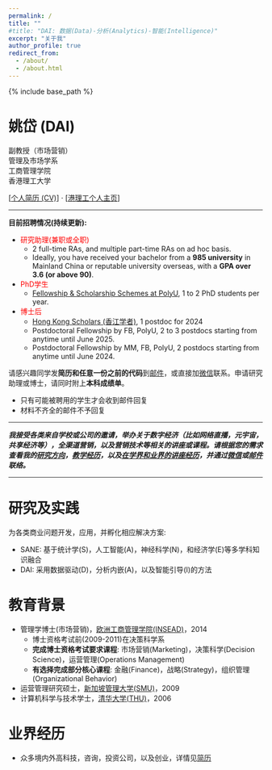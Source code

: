 ```yaml
---
permalink: /
title: ""
#title: "DAI: 数据(Data)-分析(Analytics)-智能(Intelligence)"
excerpt: "关于我"
author_profile: true
redirect_from: 
  - /about/
  - /about.html
---
```


{% include base_path %}

姚岱 (DAI)
======
副教授（市场营销）  
管理及市场学系  
工商管理学院  
香港理工大学

[<a href="{{ base_path }}/cv/">个人简历 (CV)</a>] $\cdot$ [<a href="https://www.polyu.edu.hk/mm/people/academic-staff/dr-dai-yao/" target="_blank">港理工个人主页</a>]

<hr style="height:1px;border:none;color:#333;background-color:#333;">

<b>目前招聘情况(持续更新):</b>

* <span style="color: red;">研究助理(兼职或全职)</span>
  * 2 full-time RAs, and multiple part-time RAs on ad hoc basis.
  * Ideally, you have received your bachelor from a <b>985 university</b> in Mainland China or reputable university overseas, with a <b>GPA over 3.6 (or above 90)</b>.
* <span style="color: red;">PhD学生</span>
  * <a href="https://www.polyu.edu.hk/gs/prospective-students/fellowship-scholarship-schemes/" target="_blank">Fellowship & Scholarship Schemes at PolyU</a>, 1 to 2 PhD students per year.
* <span style="color: red;">博士后</span>
  * <a href="https://www.hkscholars.org/" target="_blank">Hong Kong Scholars (香江学者)</a>, 1 postdoc for 2024
  * Postdoctoral Fellowship by FB, PolyU, 2 to 3 postdocs starting from anytime until June 2025. 
  * Postdoctoral Fellowship by MM, FB, PolyU, 2 postdocs starting from anytime until June 2024.

请感兴趣同学发<b>简历和任意一份之前的代码</b>到<a href="mailto:DAI@yaod.ai">邮件</a>，或直接加<a href="{{ base_path }}/images/dai_wechat.png" target="_blank">微信</a>联系。申请研究助理或博士，请同时附上<b>本科成绩单</b>。
* 只有可能被聘用的学生才会收到邮件回复
* 材料不齐全的邮件不予回复

<hr style="height:1px;border:none;color:#333;background-color:#333;">

<!---
<em><b>我接收下边项目的博士后学生申请</b>，详情请见链接（截止日期：<b>2022年4月21号</b>）</em>:
* <a href="http://www.polyu-startuppostdoc.hk/" target="_blank"><em>PolyU GBA Startup Postdoc</em></a>, <a href="https://note.youdao.com/s/3BZZYxyd" target="_blank"><em>我的招聘</em></a>, <a href="https://note.youdao.com/s/cXpMLsH3" target="_blank"><em>My intention to host</em></a>

<hr style="border-top:dotted 2px;">
---->

<!---
<em><b>我常年招聘研究助理。请感兴趣同学发简历以及任意一份之前的代码到<a href="mailto:DAI@yaod.ai">邮件</a>，或直接加<a href="{{ base_path }}/images/dai_wechat.png" target="_blank">微信</a>联系。</b></em> <em><b>(注: 只有可能被聘用的学生才会收到邮件回复)</b></em>

<em><b>I'm recruiting research assistants from time to time. Those who are interested could drop me an <a href="mailto:DAI@yaod.ai">email</a> (with your CV and a sample code attached) or chat with me directly via <a href="{{ base_path }}/images/dai_wechat.png" target="_blank">WeChat</a>.</b></em>  <em><b>(NOTE: Email replies are sent only to those likely to be recruited)</b></em>

<hr style="border-top:dotted 2px;">
---->

<b><em>我接受各类来自学校或公司的邀请，举办关于数字经济（比如网络直播，元宇宙，共享经济等），全渠道营销，以及营销技术等相关的讲座或课程。请根据您的需求查看我的<a href="{{ base_path }}/research/">研究方向</a>，<a href="{{ base_path }}/teaching/">教学经历</a>，以及<a href="{{ base_path }}/talks/">在学界和业界的讲座经历</a>，并通过<a href="{{ base_path }}/images/dai_wechat.png" target="_blank">微信</a>或<a href="mailto:DAI@yaod.ai">邮件</a>联络。</em></b>


<hr style="height:1px;border:none;color:#333;background-color:#333;">


研究及实践
======
为各类商业问题开发，应用，并孵化相应解决方案:
* SANE: 基于统计学(S)，人工智能(A)，神经科学(N)，和经济学(E)等多学科知识融合
* DAI: 采用数据驱动(D)，分析内嵌(A)，以及智能引导(I)的方法


教育背景
======
* 管理学博士(市场营销)，<a href="https://www.insead.edu/" target="_blank">欧洲工商管理学院(INSEAD)</a>，2014
  * 博士资格考试前(2009-2011)在决策科学系
  * **完成博士资格考试要求课程**: 市场营销(Marketing)，决策科学(Decision Science)，运营管理(Operations Management)
  * **有选择完成部分核心课程**: 金融(Finance)，战略(Strategy)，组织管理(Organizational Behavior)
* 运营管理研究硕士，<a href="https://business.smu.edu.sg/" target="_blank">新加坡管理大学(SMU)</a>，2009
* 计算机科学与技术学士，<a href="https://www.cs.tsinghua.edu.cn/" target="_blank">清华大学(THU)</a>，2006


业界经历
======
* 众多境内外高科技，咨询，投资公司，以及创业，详情见<a href="{{ base_path }}/cv/">简历</a>
